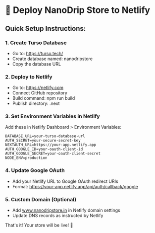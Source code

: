 # 🚀 Deploy NanoDrip Store to Netlify

## Quick Setup Instructions:

### 1. Create Turso Database
- Go to: https://turso.tech/
- Create database named: nanodripstore
- Copy the database URL

### 2. Deploy to Netlify
- Go to: https://netlify.com
- Connect GitHub repository
- Build command: npm run build
- Publish directory: .next

### 3. Set Environment Variables in Netlify
Add these in Netlify Dashboard > Environment Variables:

```
DATABASE_URL=your-turso-database-url
AUTH_SECRET=your-secure-secret-key
NEXTAUTH_URL=https://your-app.netlify.app
AUTH_GOOGLE_ID=your-oauth-client-id
AUTH_GOOGLE_SECRET=your-oauth-client-secret
NODE_ENV=production
```

### 4. Update Google OAuth
- Add your Netlify URL to Google OAuth redirect URIs
- Format: https://your-app.netlify.app/api/auth/callback/google

### 5. Custom Domain (Optional)
- Add www.nanodripstore.in in Netlify domain settings
- Update DNS records as instructed by Netlify

That's it! Your store will be live! 🎉
